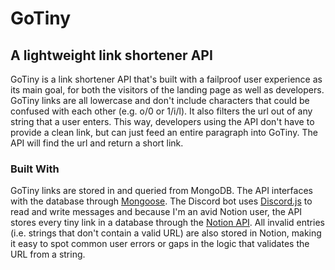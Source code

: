 # GoTiny
## A lightweight link shortener API

GoTiny is a link shortener API that's built with a failproof user experience as its main goal, for both the visitors of the landing page as well as developers. GoTiny links are all lowercase and don't include characters that could be confused with each other (e.g. o/0 or 1/i/l). It also filters the url out of any string that a user enters. This way, developers using the API don't have to provide a clean link, but can just feed an entire paragraph into GoTiny. The API will find the url and return a short link.

### Built With

GoTiny links are stored in and queried from MongoDB. The API interfaces with the database through [Mongoose](https://mongoosejs.com). The Discord bot uses [Discord.js](https://discord.js.org) to read and write messages and because I'm an avid Notion user, the API stores every tiny link in a database through the [Notion API](https://developers.notion.com/docs). All invalid entries (i.e. strings that don't contain a valid URL) are also stored in Notion, making it easy to spot common user errors or gaps in the logic that validates the URL from a string.
